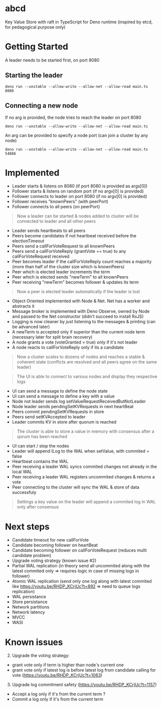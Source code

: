 # abcd

Key Value Store with raft in TypeScript for Deno runtime (inspired by etcd, for pedagogical purpose only)

# Getting Started

A leader needs to be started first, on port 8080

## Starting the leader

`deno run --unstable --allow-write --allow-net --allow-read main.ts 8080`

## Connecting a new node

If no arg is provided, the node tries to reach the leader on port 8080

`deno run --unstable --allow-write --allow-net --allow-read main.ts`

An arg can be provided to specify a node port (can join a cluster by any node)

`deno run --unstable --allow-write --allow-net --allow-read main.ts 54886`


# Implemented

- Leader starts & listens on 8080 (if port 8080 is provided as args[0])
- Follower starts & listens on random port (if no argv[0] is provided)
- Follower connects to leader on port 8080 (if no argv[0] is provided)
- Follower receives "knownPeers" (with peerPort)
- Follower connects to all peers (on peerPort)

> Now a leader can be started & nodes added to cluster will be connected to leader and all other peers

- Leader sends heartbeats to all peers
- Peers become candidates if not heartbeat received before the electionTimeout
- Peers send a callForVoteRequest to all knownPeers
- Peers send a callForVoteReply (grantVote == true) to any callForVoteRequest received
- Peer becomes leader if the callForVoteReply count reaches a majority (more than half of the cluster size which is knownPeers)
- Peer which is elected leader increments the term
- Peer which is elected sends "newTerm" to all knownPeers
- Peer receiving "newTerm" becomes follower & updates its term

> Now a peer is elected leader automatically if the leader is lost

- Object Oriented implemented with Node & Net. Net has a worker and abstracts it
- Message broker is implemented with Deno Observe, owned by Node and passed to the Net constructor (didn't succeed to install RxJS)
- Logging is now cleaner by _just_ listening to the messages & printing (can be advanced later)
- A newTerm is accepted only if superior than the current node term (necessary later for split brain recovery)
- A node grants a vote (voteGranted = true) only if it's not leader
- A node reacts to callForVoteReply only if its a candidate

> Now a cluster scales to dozens of nodes and reaches a stable & coherent state (conflicts are resolved and all peers agree on the same leader)

> The UI is able to connect to various nodes and display they respective logs

- UI can send a message to define the node state
- UI can send a message to define a key with a value
- Node not leader sends log setValueRequestReceivedButNotLeader
- Node leader sends pendingSetKVRequests in next heartBeat
- Peers commit pendingSetKVRequests in store
- Peers send setKVAccepted to leader
- Leader commits KV in store after quorum is reached

> The cluster is able to store a value in memory with consensus after a qorum has been reached

- UI can start / stop the nodes
- Leader will append ILog to the WAL when setValue, with commited = false
- Heartbeat contains the WAL
- Peer receiving a leader WAL syncs commited changes not already in the local WAL
- Peer receiving a leader WAL registers uncommited changes & returns a vote
- Peer connecting to the cluster will sync the WAL & store of data successfuly

> Settings a key value on the leader will append a commited log in WAL only after consensus

# Next steps

- Candidate timeout for new callForVote
- Candidate becoming follower on heartBeat
- Candidate becoming follower on callForVoteRequest (reduces multi candidate problem)
- Upgrade voting strategy (known issue #2)
- Partial WAL replication (in theory send all uncommited along with the latest commited only => requires logic in case of missing logs in follower)
- Atomic WAL replication (send only one log along with latest commited like https://youtu.be/RHDP_KCrjUc?t=892 => need to queue logs replication)
- WAL persistance
- Store persistance
- Network partitions
- Network latency
- MVCC
- WASI

# Known issues


2. Upgrade the voting strategy:
 - grant vote only if term is higher than node's current one
 - grant vote only if latest log is before latest log from candidate calling for vote (https://youtu.be/RHDP_KCrjUc?t=1063)
3. Upgrade log commitment safety (https://youtu.be/RHDP_KCrjUc?t=1157)
 - Accept a log only if it's from the current term ?
 - Commit a log only if it's from the current term
